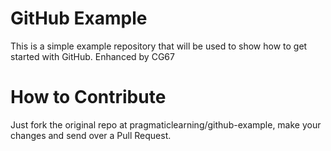 GitHub Example
==============

This is a simple example repository that will be used to show how to get started with GitHub.
Enhanced by CG67

How to Contribute
=================

Just fork the original repo at pragmaticlearning/github-example, make your changes and send over a Pull Request.
